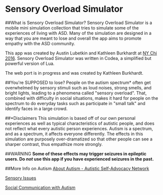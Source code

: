 # Sensory Overload Simulator

##What is Sensory Overload Simulator?
Sensory Overload Simulator is a mobile mini simulation collection that tries to simulate some of the experiences of living with ASD. Many of the simulation are designed in a way that you are meant to lose and overall the app aims to promote empathy with the ASD community.

This app was created by Austin Lubetkin and Kathleen Burkhardt at [NY Chi 2016](http://nychi.tech). Sensory Overload Simulator was written in Codea, a simplified but powerful version of Lua.

The web port is in progress and was created by Kathleen Burkhardt.

##You're SUPPOSED to lose?
People on the autism spectrum* often get overwhelmed by sensory stimuli such as loud noises, strong smells, and bright lights, leading to a phenomena called "sensory overload". That, combined with difficulty in social situations, makes it hard for people on the spectrum to do everyday tasks such as participate in "small talk" and identify faces in a large crowd.

##*Disclaimers
This simulation is based off of our own personal experiences as well as typical characteristics of autistic people, and does not reflect what every autistic person experiences. Autism is a spectrum, and as a spectrum, it affects everyone differently. The effects in this simulation are purposely over-dramatized so that other people can see a sharper contrast, thus empathize more strongly.

##WARNING
**Some of these effects may trigger seizures in epileptic users. Do _not_ use this app if you have experienced seizures in the past.**

##More Info on Autism
[About Autism - Autistic Self-Advocacy Network](http://autisticadvocacy.org/home/about-asan/about-autism/)

[Sensory Issues](http://www.interactingwithautism.com/section/understanding/sensory/1)

[Social Communication with Autism](https://www.iidc.indiana.edu//index.php?pageId=Social-Communication-and-Language-Characteristics-Associated-with-High-Functioning-Verbal-Children-and-Adults-with-ASD)
